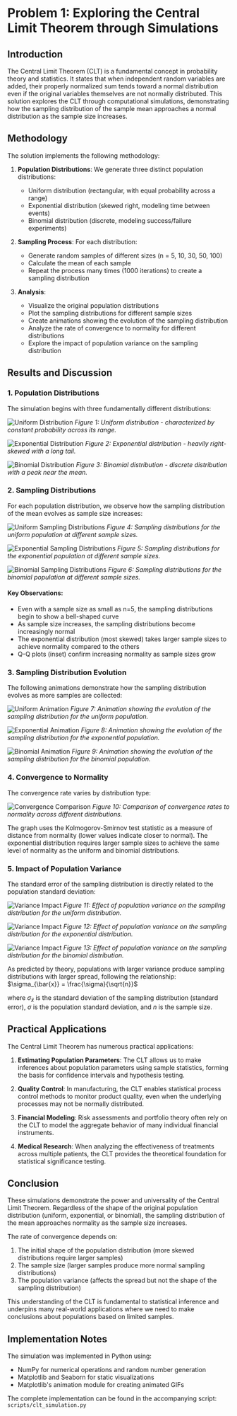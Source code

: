 # Problem 1: Exploring the Central Limit Theorem through Simulations

## Introduction

The Central Limit Theorem (CLT) is a fundamental concept in probability theory and statistics. It states that when independent random variables are added, their properly normalized sum tends toward a normal distribution even if the original variables themselves are not normally distributed. This solution explores the CLT through computational simulations, demonstrating how the sampling distribution of the sample mean approaches a normal distribution as the sample size increases.

## Methodology

The solution implements the following methodology:

1. **Population Distributions**: We generate three distinct population distributions:
   - Uniform distribution (rectangular, with equal probability across a range)
   - Exponential distribution (skewed right, modeling time between events)
   - Binomial distribution (discrete, modeling success/failure experiments)

2. **Sampling Process**: For each distribution:
   - Generate random samples of different sizes (n = 5, 10, 30, 50, 100)
   - Calculate the mean of each sample
   - Repeat the process many times (1000 iterations) to create a sampling distribution

3. **Analysis**:
   - Visualize the original population distributions
   - Plot the sampling distributions for different sample sizes
   - Create animations showing the evolution of the sampling distribution
   - Analyze the rate of convergence to normality for different distributions
   - Explore the impact of population variance on the sampling distribution

## Results and Discussion

### 1. Population Distributions

The simulation begins with three fundamentally different distributions:

![Uniform Distribution](figures/uniform_population.png)
*Figure 1: Uniform distribution - characterized by constant probability across its range.*

![Exponential Distribution](figures/exponential_population.png)
*Figure 2: Exponential distribution - heavily right-skewed with a long tail.*

![Binomial Distribution](figures/binomial_population.png)
*Figure 3: Binomial distribution - discrete distribution with a peak near the mean.*

### 2. Sampling Distributions

For each population distribution, we observe how the sampling distribution of the mean evolves as sample size increases:

![Uniform Sampling Distributions](figures/uniform_sampling_distributions.png)
*Figure 4: Sampling distributions for the uniform population at different sample sizes.*

![Exponential Sampling Distributions](figures/exponential_sampling_distributions.png)
*Figure 5: Sampling distributions for the exponential population at different sample sizes.*

![Binomial Sampling Distributions](figures/binomial_sampling_distributions.png)
*Figure 6: Sampling distributions for the binomial population at different sample sizes.*

#### Key Observations:
- Even with a sample size as small as n=5, the sampling distributions begin to show a bell-shaped curve
- As sample size increases, the sampling distributions become increasingly normal
- The exponential distribution (most skewed) takes larger sample sizes to achieve normality compared to the others
- Q-Q plots (inset) confirm increasing normality as sample sizes grow

### 3. Sampling Distribution Evolution

The following animations demonstrate how the sampling distribution evolves as more samples are collected:

![Uniform Animation](figures/uniform_sampling_animation.gif)
*Figure 7: Animation showing the evolution of the sampling distribution for the uniform population.*

![Exponential Animation](figures/exponential_sampling_animation.gif)
*Figure 8: Animation showing the evolution of the sampling distribution for the exponential population.*

![Binomial Animation](figures/binomial_sampling_animation.gif)
*Figure 9: Animation showing the evolution of the sampling distribution for the binomial population.*

### 4. Convergence to Normality

The convergence rate varies by distribution type:

![Convergence Comparison](figures/convergence_comparison.png)
*Figure 10: Comparison of convergence rates to normality across different distributions.*

The graph uses the Kolmogorov-Smirnov test statistic as a measure of distance from normality (lower values indicate closer to normal). The exponential distribution requires larger sample sizes to achieve the same level of normality as the uniform and binomial distributions.

### 5. Impact of Population Variance

The standard error of the sampling distribution is directly related to the population standard deviation:

![Variance Impact](figures/uniform_variance_impact.png)
*Figure 11: Effect of population variance on the sampling distribution for the uniform distribution.*

![Variance Impact](figures/exponential_variance_impact.png)
*Figure 12: Effect of population variance on the sampling distribution for the exponential distribution.*

![Variance Impact](figures/binomial_variance_impact.png)
*Figure 13: Effect of population variance on the sampling distribution for the binomial distribution.*

As predicted by theory, populations with larger variance produce sampling distributions with larger spread, following the relationship:
$\sigma_{\bar{x}} = \frac{\sigma}{\sqrt{n}}$

where $\sigma_{\bar{x}}$ is the standard deviation of the sampling distribution (standard error), $\sigma$ is the population standard deviation, and $n$ is the sample size.

## Practical Applications

The Central Limit Theorem has numerous practical applications:

1. **Estimating Population Parameters**: The CLT allows us to make inferences about population parameters using sample statistics, forming the basis for confidence intervals and hypothesis testing.

2. **Quality Control**: In manufacturing, the CLT enables statistical process control methods to monitor product quality, even when the underlying processes may not be normally distributed.

3. **Financial Modeling**: Risk assessments and portfolio theory often rely on the CLT to model the aggregate behavior of many individual financial instruments.

4. **Medical Research**: When analyzing the effectiveness of treatments across multiple patients, the CLT provides the theoretical foundation for statistical significance testing.

## Conclusion

These simulations demonstrate the power and universality of the Central Limit Theorem. Regardless of the shape of the original population distribution (uniform, exponential, or binomial), the sampling distribution of the mean approaches normality as the sample size increases.

The rate of convergence depends on:
1. The initial shape of the population distribution (more skewed distributions require larger samples)
2. The sample size (larger samples produce more normal sampling distributions)
3. The population variance (affects the spread but not the shape of the sampling distribution)

This understanding of the CLT is fundamental to statistical inference and underpins many real-world applications where we need to make conclusions about populations based on limited samples.

## Implementation Notes

The simulation was implemented in Python using:
- NumPy for numerical operations and random number generation
- Matplotlib and Seaborn for static visualizations
- Matplotlib's animation module for creating animated GIFs

The complete implementation can be found in the accompanying script: `scripts/clt_simulation.py`
